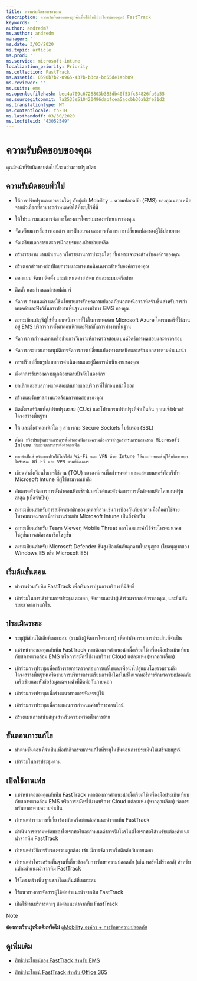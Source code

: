 ```yaml
---
title: ความรับผิดชอบของคุณ
description: ความรับผิดชอบของลูกค้าเมื่อใช้สิทธิประโยชน์ของศูนย์ FastTrack
keywords: ''
author: andredm7
ms.author: andredm
manager: ''
ms.date: 3/03/2020
ms.topic: article
ms.prod: ''
ms.service: microsoft-intune
localization_priority: Priority
ms.collection: FastTrack
ms.assetid: 0590b7b2-0965-437b-b3ca-bd55de1abb09
ms.reviewer: ''
ms.suite: ems
ms.openlocfilehash: bec4a709c6728803b383db40f53fc84826fa6b55
ms.sourcegitcommit: 7a2535e510420496dabfcea5accbb36ab2fe21d2
ms.translationtype: MT
ms.contentlocale: th-TH
ms.lasthandoff: 03/30/2020
ms.locfileid: "43052549"
---
```

# <a name="your-responsibilities"></a>ความรับผิดชอบของคุณ

คุณมีหน้าที่รับผิดชอบต่อไปนี้ระหว่างการปฐมบัตร

## <a name="general-responsibilities"></a>ความรับผิดชอบทั่วไป

-   ให้การปรับปรุงและการรวมใดๆ กับผู้เช่า Mobility + ความปลอดภัย (EMS) ของคุณนอกเหนือจากตัวเลือกที่สามารถกําหนดค่าได้ที่ระบุไว้ที่นี่

-   ให้โปรแกรมและการจัดการโครงการโดยรวมของทรัพยากรของคุณ

-   จัดเตรียมการสื่อสารเอกสาร การฝึกอบรม และการจัดการการเปลี่ยนแปลงของผู้ใช้ปลายทาง

-   จัดเตรียมเอกสารและการฝึกอบรมของฝ่ายช่วยเหลือ

-   สร้างรายงาน งานนําเสนอ หรือรายงานการประชุมใดๆ ที่เฉพาะเจาะจงสําหรับองค์กรของคุณ

-   สร้างเอกสารทางสถาปัตยกรรมและทางเทคนิคเฉพาะสําหรับองค์กรของคุณ

-   ออกแบบ จัดหา ติดตั้ง และกําหนดค่าฮาร์ดแวร์และระบบเครือข่าย

-   ติดตั้ง และกําหนดค่าซอฟต์แวร์

-   จัดการ กําหนดค่า และใช้นโยบายการรักษาความปลอดภัยนอกเหนือจากที่สร้างขึ้นสําหรับการกําหนดค่าและฟังก์ชันการทํางานพื้นฐานของบริการ EMS ของคุณ

-   ลงทะเบียนบัญชีผู้ใช้ที่นอกเหนือจากที่ใช้ในการทดสอบ Microsoft Azure ไดเรกทอรีที่ใช้งานอยู่ EMS บริการการตั้งค่าคอนฟิกและฟังก์ชันการทํางานพื้นฐาน

-   จัดการการกําหนดค่าเครือข่ายการวิเคราะห์การตรวจสอบแบนด์วิดธ์การทดสอบและตรวจสอบ

-   จัดการกระบวนการอนุมัติการจัดการการเปลี่ยนแปลงทางเทคนิคและสร้างเอกสารตามคําแนะนํา

-   การปรับเปลี่ยนรูปแบบการดําเนินงานและคู่มือการดําเนินงานของคุณ

-   ตั้งค่าการรับรองความถูกต้องหลายปัจจัยในองค์กร

-   ยกเลิกและลบสภาพแวดล้อมต้นทางและบริการที่ใช้ก่อนหน้านี้ออก

-   สร้างและรักษาสภาพแวดล้อมการทดสอบของคุณ

-   ติดตั้งเซอร์วิสแพ็ค/ปรับปรุงสะสม (CUs) และโปรแกรมปรับปรุงที่จําเป็นอื่น ๆ บนเซิร์ฟเวอร์โครงสร้างพื้นฐาน

-   ให้ และตั้งค่าคอนฟิกใด ๆ สาธารณะ Secure Sockets ใบรับรอง (SSL)

-     ตั้งค่า หรือปรับรุ่นตัวจัดการการตั้งค่าคอนฟิกตามความต้องการต่ําสุดสําหรับการผสานรวม Microsoft Intune กับตัวจัดการการตั้งค่าคอนฟิก

-     หากจําเป็นสําหรับการปรับใช้โปรไฟล์ Wi-Fi และ VPN ด้วย Intune ให้และกําหนดค่าผู้ให้บริการออกใบรับรอง Wi-Fi และ VPN ตามที่ต้องการ

-   เขียนคําสั่งเงื่อนไขการใช้งาน (TOU) ขององค์กรเพื่อกําหนดค่า และแสดงบนพอร์ทัลบริษัท Microsoft Intune ที่ผู้ใช้สามารถเข้าถึง

-   อัพเกรดตัวจัดการการตั้งค่าคอนฟิกเซิร์ฟเวอร์ไซต์และตัวจัดการการตั้งค่าคอนฟิกไคลเอนต์รุ่นล่าสุด (เมื่อจําเป็น)

-   ลงทะเบียนสําหรับการสมัครสมาชิกของบุคคลที่สามเช่นการป้องกันภัยคุกคามมือถือค่าใช้จ่ายโทรคมนาคมฯลฯเมื่อทํางานร่วมกับ Microsoft Intune เป็นสิ่งจําเป็น

-   ลงทะเบียนสําหรับ Team Viewer, Mobile Threat กลาโหมและค่าใช้จ่ายโทรคมนาคมโซลูชั่นการสมัครสมาชิกโซลูชั่น

-   ลงทะเบียนสําหรับ Microsoft Defender ขั้นสูงป้องกันภัยคุกคามใบอนุญาต (ใบอนุญาตของ Windows E5 หรือ Microsoft E5)

## <a name="initiate-phase"></a>เริ่มต้นขั้นตอน

-   ทํางานร่วมกับทีม FastTrack เพื่อเริ่มการปฐมการบริการที่มีสิทธิ์

-   เข้าร่วมในการเข้าร่วมการประชุมเตะออก, จัดการและนําผู้เข้าร่วมจากองค์กรของคุณ, และยืนยันระยะเวลาการแก้ไข.

## <a name="assess-phase"></a>ประเมินระยะ

-   ระบุผู้มีส่วนได้เสียที่เหมาะสม (รวมถึงผู้จัดการโครงการ) เพื่อทํากิจกรรมการประเมินที่จําเป็น

-   แชร์หน้าจอของคุณกับทีม FastTrack หากต้องการคําแนะนําเมื่อเรียกใช้เครื่องมือประเมินเทียบกับสภาพแวดล้อม EMS หรือการสมัครใช้งานบริการ Cloud แต่ละแห่ง (หากคุณเลือก)

-   เข้าร่วมการประชุมเพื่อสร้างรายการตรวจสอบการแก้ไขและเพื่อนําไปสู่แผนโดยรวมรวมถึงโครงสร้างพื้นฐานเครือข่ายการบริหารการเตรียมการซิงโครไนซ์ไดเรกทอรีการรักษาความปลอดภัยเครือข่ายและหัวข้อข้อมูลเฉพาะตัวที่ติดต่อกับภายนอก

-   เข้าร่วมการประชุมเพื่อร่างแนวทางการจัดสรรผู้ใช้

-   เข้าร่วมการประชุมเพื่อวางแผนการกําหนดค่าบริการออนไลน์

-   สร้างแผนการสนับสนุนสําหรับความพร้อมในการย้าย

## <a name="remediate-phase"></a>ขั้นตอนการแก้ไข

-   ทําตามขั้นตอนที่จําเป็นเพื่อทํากิจกรรมการแก้ไขที่ระบุในขั้นตอนการประเมินให้เสร็จสมบูรณ์

-   เข้าร่วมในการประชุมด่าน

## <a name="enable-phase"></a>เปิดใช้งานเฟส

-   แชร์หน้าจอของคุณกับทีม FastTrack หากต้องการคําแนะนําเมื่อเรียกใช้เครื่องมือประเมินเทียบกับสภาพแวดล้อม EMS หรือการสมัครใช้งานบริการ Cloud แต่ละแห่ง (หากคุณเลือก) จัดการทรัพยากรตามความจําเป็น

-   กําหนดค่ารายการที่เกี่ยวข้องกับเครือข่ายต่อคําแนะนําจากทีม FastTrack

-   ดําเนินการความพร้อมของไดเรกทอรีและกําหนดค่าการซิงโครไนซ์ไดเรกทอรีสําหรับแต่ละคําแนะนําจากทีม FastTrack

-   กําหนดค่าวิธีการรับรองความถูกต้อง เช่น มีการจัดการหรือติดต่อกับภายนอก 

-   กําหนดค่าโครงสร้างพื้นฐานที่เกี่ยวข้องกับการรักษาความปลอดภัย (เช่น พอร์ตไฟร์วอลล์) สําหรับแต่ละคําแนะนําจากทีม FastTrack

-   ใช้โครงสร้างพื้นฐานของไคลเอ็นต์ที่เหมาะสม

-   ใช้แนวทางการจัดสรรผู้ใช้ต่อคําแนะนําจากทีม FastTrack

-   เปิดใช้งานบริการต่างๆ ต่อคําแนะนําจากทีม FastTrack

> [!NOTE]
> **ต้องการเรียนรู้เพิ่มเติมหรือไม่** ดู[Mobility องค์กร + การรักษาความปลอดภัย](https://www.microsoft.com/cloud-platform/enterprise-mobility)

## <a name="see-also"></a>ดูเพิ่มเติม

- [สิทธิประโยชน์ของ FastTrack สําหรับ EMS](EMS-fasttrack-benefit-for-EMS.md)

- [สิทธิประโยชน์ FastTrack สําหรับ Office 365](O365-fasttrack-benefit-for-office-365.md)

